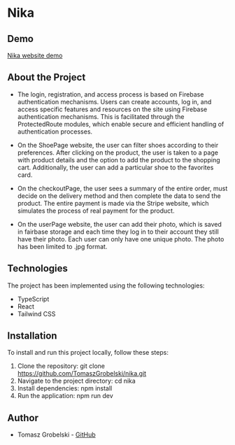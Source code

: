 # Nika

## Demo
[Nika website demo](https://tomaszgrobelski.github.io/nika/)

## About the Project

- The login, registration, and access process is based on Firebase authentication mechanisms. Users can create accounts, log in, and access specific features and resources on the site using Firebase authentication mechanisms. This is facilitated through the ProtectedRoute modules, which enable secure and efficient handling of authentication processes.

- On the ShoePage website, the user can filter shoes according to their preferences. After clicking on the product, the user is taken to a page with product details and the option to add the product to the shopping cart. Additionally, the user can add a particular shoe to the favorites card.

- On the checkoutPage, the user sees a summary of the entire order, must decide on the delivery method and then complete the data to send the product. The entire payment is made via the Stripe website, which simulates the process of real payment for the product.

- On the userPage website, the user can add their photo, which is saved in fairbase storage and each time they log in to their account they still have their photo. Each user can only have one unique photo. The photo has been limited to .jpg format. 

## Technologies

The project has been implemented using the following technologies:

- TypeScript
- React
- Tailwind CSS

## Installation

To install and run this project locally, follow these steps:

1. Clone the repository: git clone https://github.com/TomaszGrobelski/nika.git
2. Navigate to the project directory: cd nika
3. Install dependencies: npm install
4. Run the application: npm run dev

## Author

- Tomasz Grobelski - [GitHub]([link_do_profilu](https://github.com/TomaszGrobelski))
